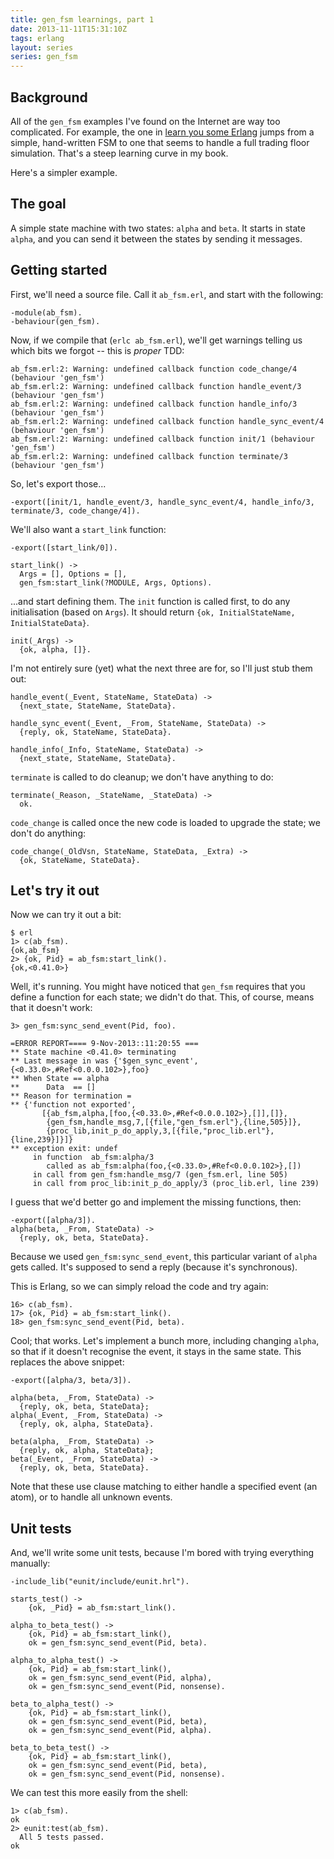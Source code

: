 ```yaml
---
title: gen_fsm learnings, part 1
date: 2013-11-11T15:31:10Z
tags: erlang
layout: series
series: gen_fsm
---
```

## Background

All of the `gen_fsm` examples I've found on the Internet are way too
complicated. For example, the one in [learn you some
Erlang](http://learnyousomeerlang.com/finite-state-machines) jumps from a
simple, hand-written FSM to one that seems to handle a full trading floor
simulation. That's a steep learning curve in my book.

Here's a simpler example.

## The goal

A simple state machine with two states: `alpha` and `beta`. It starts in state `alpha`,
and you can send it between the states by sending it messages.

## Getting started

First, we'll need a source file. Call it `ab_fsm.erl`, and start with the
following:

    -module(ab_fsm).
    -behaviour(gen_fsm).

Now, if we compile that (`erlc ab_fsm.erl`), we'll get warnings telling us which bits we forgot
-- this is *proper* TDD:

    ab_fsm.erl:2: Warning: undefined callback function code_change/4 (behaviour 'gen_fsm')
    ab_fsm.erl:2: Warning: undefined callback function handle_event/3 (behaviour 'gen_fsm')
    ab_fsm.erl:2: Warning: undefined callback function handle_info/3 (behaviour 'gen_fsm')
    ab_fsm.erl:2: Warning: undefined callback function handle_sync_event/4 (behaviour 'gen_fsm')
    ab_fsm.erl:2: Warning: undefined callback function init/1 (behaviour 'gen_fsm')
    ab_fsm.erl:2: Warning: undefined callback function terminate/3 (behaviour 'gen_fsm')

So, let's export those...

    -export([init/1, handle_event/3, handle_sync_event/4, handle_info/3, terminate/3, code_change/4]).

We'll also want a `start_link` function:

    -export([start_link/0]).

    start_link() ->
      Args = [], Options = [],
      gen_fsm:start_link(?MODULE, Args, Options).

...and start defining them. The `init` function is called first, to do any
initialisation (based on `Args`). It should return `{ok, InitialStateName,
InitialStateData}`.

    init(_Args) ->
      {ok, alpha, []}.

I'm not entirely sure (yet) what the next three are for, so I'll just stub them out:

    handle_event(_Event, StateName, StateData) ->
      {next_state, StateName, StateData}.

    handle_sync_event(_Event, _From, StateName, StateData) ->
      {reply, ok, StateName, StateData}.

    handle_info(_Info, StateName, StateData) ->
      {next_state, StateName, StateData}.

`terminate` is called to do cleanup; we don't have anything to do:

    terminate(_Reason, _StateName, _StateData) ->
      ok.

`code_change` is called once the new code is loaded to upgrade the state; we don't do anything:

    code_change(_OldVsn, StateName, StateData, _Extra) ->
      {ok, StateName, StateData}.

## Let's try it out

Now we can try it out a bit:

    $ erl
    1> c(ab_fsm).
    {ok,ab_fsm}
    2> {ok, Pid} = ab_fsm:start_link().
    {ok,<0.41.0>}

Well, it's running. You might have noticed that `gen_fsm` requires that you
define a function for each state; we didn't do that. This, of course, means that
it doesn't work:

    3> gen_fsm:sync_send_event(Pid, foo).

    =ERROR REPORT==== 9-Nov-2013::11:20:55 ===
    ** State machine <0.41.0> terminating
    ** Last message in was {'$gen_sync_event',{<0.33.0>,#Ref<0.0.0.102>},foo}
    ** When State == alpha
    **      Data  == []
    ** Reason for termination =
    ** {'function not exported',
           [{ab_fsm,alpha,[foo,{<0.33.0>,#Ref<0.0.0.102>},[]],[]},
            {gen_fsm,handle_msg,7,[{file,"gen_fsm.erl"},{line,505}]},
            {proc_lib,init_p_do_apply,3,[{file,"proc_lib.erl"},{line,239}]}]}
    ** exception exit: undef
         in function  ab_fsm:alpha/3
            called as ab_fsm:alpha(foo,{<0.33.0>,#Ref<0.0.0.102>},[])
         in call from gen_fsm:handle_msg/7 (gen_fsm.erl, line 505)
         in call from proc_lib:init_p_do_apply/3 (proc_lib.erl, line 239)

I guess that we'd better go and implement the missing functions, then:

    -export([alpha/3]).
    alpha(beta, _From, StateData) ->
      {reply, ok, beta, StateData}.

Because we used `gen_fsm:sync_send_event`, this particular variant of `alpha`
gets called. It's supposed to send a reply (because it's synchronous).

This is Erlang, so we can simply reload the code and try again:

    16> c(ab_fsm).
    17> {ok, Pid} = ab_fsm:start_link().
    18> gen_fsm:sync_send_event(Pid, beta).

Cool; that works. Let's implement a bunch more, including changing `alpha`, so
that if it doesn't recognise the event, it stays in the same state. This
replaces the above snippet:

    -export([alpha/3, beta/3]).

    alpha(beta, _From, StateData) ->
      {reply, ok, beta, StateData};
    alpha(_Event, _From, StateData) ->
      {reply, ok, alpha, StateData}.

    beta(alpha, _From, StateData) ->
      {reply, ok, alpha, StateData};
    beta(_Event, _From, StateData) ->
      {reply, ok, beta, StateData}.

Note that these use clause matching to either handle a specified event (an
atom), or to handle all unknown events.

## Unit tests

And, we'll write some unit tests, because I'm bored with trying everything
manually:

    -include_lib("eunit/include/eunit.hrl").

    starts_test() ->
        {ok, _Pid} = ab_fsm:start_link().

    alpha_to_beta_test() ->
        {ok, Pid} = ab_fsm:start_link(),
        ok = gen_fsm:sync_send_event(Pid, beta).

    alpha_to_alpha_test() ->
        {ok, Pid} = ab_fsm:start_link(),
        ok = gen_fsm:sync_send_event(Pid, alpha),
        ok = gen_fsm:sync_send_event(Pid, nonsense).

    beta_to_alpha_test() ->
        {ok, Pid} = ab_fsm:start_link(),
        ok = gen_fsm:sync_send_event(Pid, beta),
        ok = gen_fsm:sync_send_event(Pid, alpha).

    beta_to_beta_test() ->
        {ok, Pid} = ab_fsm:start_link(),
        ok = gen_fsm:sync_send_event(Pid, beta),
        ok = gen_fsm:sync_send_event(Pid, nonsense).

We can test this more easily from the shell:

    1> c(ab_fsm).
    ok
    2> eunit:test(ab_fsm).
      All 5 tests passed.
    ok
